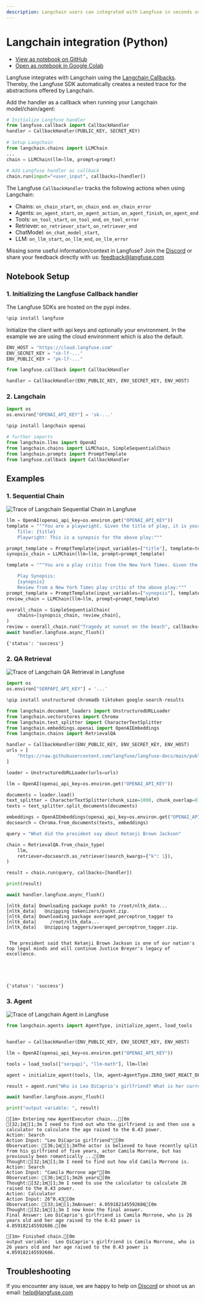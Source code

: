 ```yaml
---
description: Langchain users can integrated with Langfuse in seconds using the integration
---
```


# Langchain integration (Python)

- [View as notebook on GitHub](https://github.com/langfuse/langfuse-docs/blob/main/src/ipynb/langfuse_docs_langchain_integration_python.ipynb)
- [Open as notebook in Google Colab](http://colab.research.google.com/github/langfuse/langfuse-docs/blob/main/src/ipynb/langfuse_docs_langchain_integration_python.ipynb)

Langfuse integrates with Langchain using the [Langchain Callbacks](https://python.langchain.com/docs/modules/callbacks/). Thereby, the Langfuse SDK automatically creates a nested trace for the abstractions offered by Langchain.

Add the handler as a callback when running your Langchain model/chain/agent:

```python /callbacks=[handler]/
# Initialize Langfuse handler
from langfuse.callback import CallbackHandler
handler = CallbackHandler(PUBLIC_KEY, SECRET_KEY)
 
# Setup Langchain
from langchain.chains import LLMChain
...
chain = LLMChain(llm=llm, prompt=prompt)
 
# Add Langfuse handler as callback
chain.run(input="<user_input", callbacks=[handler])
```

The Langfuse `CallbackHandler` tracks the following actions when using Langchain:

- Chains: `on_chain_start`, `on_chain_end`. `on_chain_error`
- Agents: `on_agent_start`, `on_agent_action`, `on_agent_finish`, `on_agent_end`
- Tools: `on_tool_start`, `on_tool_end`, `on_tool_error`
- Retriever: `on_retriever_start`, `on_retriever_end`
- ChatModel: `on_chat_model_start`,
- LLM: `on_llm_start`, `on_llm_end`, `on_llm_error`

Missing some useful information/context in Langfuse? Join the [Discord](https://discord.gg/7NXusRtqYU) or share your feedback directly with us: feedback@langfuse.com

## Notebook Setup

### 1. Initializing the Langfuse Callback handler

The Langfuse SDKs are hosted on the pypi index.


```python
%pip install langfuse
```

Initialize the client with api keys and optionally your environment. In the example we are using the cloud environment which is also the default.


```python
ENV_HOST = "https://cloud.langfuse.com"
ENV_SECRET_KEY = "sk-lf-..."
ENV_PUBLIC_KEY = "pk-lf-..."
```


```python
from langfuse.callback import CallbackHandler

handler = CallbackHandler(ENV_PUBLIC_KEY, ENV_SECRET_KEY, ENV_HOST)
```

### 2. Langchain


```python
import os
os.environ["OPENAI_API_KEY"] = 'sk-...'
```


```python
%pip install langchain openai
```


```python
# further imports
from langchain.llms import OpenAI
from langchain.chains import LLMChain, SimpleSequentialChain
from langchain.prompts import PromptTemplate
from langfuse.callback import CallbackHandler

```

## Examples

### 1. Sequential Chain

![Trace of Langchain Sequential Chain in Langfuse](https://langfuse.com/images/docs/langchain_chain.jpg)


```python
llm = OpenAI(openai_api_key=os.environ.get("OPENAI_API_KEY"))
template = """You are a playwright. Given the title of play, it is your job to write a synopsis for that title.
    Title: {title}
    Playwright: This is a synopsis for the above play:"""

prompt_template = PromptTemplate(input_variables=["title"], template=template)
synopsis_chain = LLMChain(llm=llm, prompt=prompt_template)

template = """You are a play critic from the New York Times. Given the synopsis of play, it is your job to write a review for that play.

    Play Synopsis:
    {synopsis}
    Review from a New York Times play critic of the above play:"""
prompt_template = PromptTemplate(input_variables=["synopsis"], template=template)
review_chain = LLMChain(llm=llm, prompt=prompt_template)

overall_chain = SimpleSequentialChain(
    chains=[synopsis_chain, review_chain],
)
review = overall_chain.run("Tragedy at sunset on the beach", callbacks=[handler]) # add the handler to the run method
await handler.langfuse.async_flush()

```




    {'status': 'success'}



### 2. QA Retrieval

![Trace of Langchain QA Retrieval in Langfuse](https://langfuse.com/images/docs/langchain_qa_retrieval.jpg)


```python
import os
os.environ["SERPAPI_API_KEY"] = '...'
```


```python
%pip install unstructured chromadb tiktoken google-search-results
```


```python
from langchain.document_loaders import UnstructuredURLLoader
from langchain.vectorstores import Chroma
from langchain.text_splitter import CharacterTextSplitter
from langchain.embeddings.openai import OpenAIEmbeddings
from langchain.chains import RetrievalQA

handler = CallbackHandler(ENV_PUBLIC_KEY, ENV_SECRET_KEY, ENV_HOST)
urls = [
    "https://raw.githubusercontent.com/langfuse/langfuse-docs/main/public/state_of_the_union.txt",
]

loader = UnstructuredURLLoader(urls=urls)

llm = OpenAI(openai_api_key=os.environ.get("OPENAI_API_KEY"))

documents = loader.load()
text_splitter = CharacterTextSplitter(chunk_size=1000, chunk_overlap=0)
texts = text_splitter.split_documents(documents)

embeddings = OpenAIEmbeddings(openai_api_key=os.environ.get("OPENAI_API_KEY"))
docsearch = Chroma.from_documents(texts, embeddings)

query = "What did the president say about Ketanji Brown Jackson"

chain = RetrievalQA.from_chain_type(
    llm,
    retriever=docsearch.as_retriever(search_kwargs={"k": 1}),
)

result = chain.run(query, callbacks=[handler])

print(result)

await handler.langfuse.async_flush()

```

    [nltk_data] Downloading package punkt to /root/nltk_data...
    [nltk_data]   Unzipping tokenizers/punkt.zip.
    [nltk_data] Downloading package averaged_perceptron_tagger to
    [nltk_data]     /root/nltk_data...
    [nltk_data]   Unzipping taggers/averaged_perceptron_tagger.zip.


     The president said that Ketanji Brown Jackson is one of our nation's top legal minds and will continue Justice Breyer's legacy of excellence.





    {'status': 'success'}



### 3. Agent

![Trace of Langchain Agent in Langfuse](https://langfuse.com/images/docs/langchain_agent.jpg)


```python
from langchain.agents import AgentType, initialize_agent, load_tools


handler = CallbackHandler(ENV_PUBLIC_KEY, ENV_SECRET_KEY, ENV_HOST)

llm = OpenAI(openai_api_key=os.environ.get("OPENAI_API_KEY"))

tools = load_tools(["serpapi", "llm-math"], llm=llm)

agent = initialize_agent(tools, llm, agent=AgentType.ZERO_SHOT_REACT_DESCRIPTION, verbose=True)

result = agent.run("Who is Leo DiCaprio's girlfriend? What is her current age raised to the 0.43 power?", callbacks=[handler])

await handler.langfuse.async_flush()

print("output variable: ", result)
```

    
    
    [1m> Entering new AgentExecutor chain...[0m
    [32;1m[1;3m I need to find out who the girlfriend is and then use a calculator to calculate the age raised to the 0.43 power.
    Action: Search
    Action Input: "Leo DiCaprio girlfriend"[0m
    Observation: [36;1m[1;3mThe actor is believed to have recently split from his girlfriend of five years, actor Camila Morrone, but has previously been romantically ...[0m
    Thought:[32;1m[1;3m I need to find out how old Camila Morrone is.
    Action: Search
    Action Input: "Camila Morrone age"[0m
    Observation: [36;1m[1;3m26 years[0m
    Thought:[32;1m[1;3m I need to use the calculator to calculate 26 raised to the 0.43 power.
    Action: Calculator
    Action Input: 26^0.43[0m
    Observation: [33;1m[1;3mAnswer: 4.059182145592686[0m
    Thought:[32;1m[1;3m I now know the final answer.
    Final Answer: Leo DiCaprio's girlfriend is Camila Morrone, who is 26 years old and her age raised to the 0.43 power is 4.059182145592686.[0m
    
    [1m> Finished chain.[0m
    output variable:  Leo DiCaprio's girlfriend is Camila Morrone, who is 26 years old and her age raised to the 0.43 power is 4.059182145592686.


## Troubleshooting

If you encounter any issue, we are happy to help on [Discord](https://discord.gg/7NXusRtqYU) or shoot us an email: help@langfuse.com
